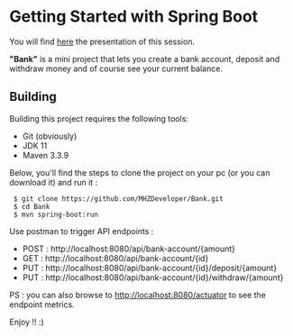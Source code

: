 # Getting Started with Spring Boot

You will find [here](https://docs.google.com/presentation/d/10XUBpq-KUU75EI_o6c4rHLtps8zAKw9EY18aj6NrGtg/edit?usp=sharing)
the presentation of this session.

**"Bank"** is a mini project that lets you create a bank account, deposit and withdraw money and of course see your current balance.

## Building

Building this project requires the following tools:
* Git (obviously)
* JDK 11
* Maven 3.3.9

Below, you'll find the steps to clone the project on your pc 
(or you can download it) and run it :
```
 $ git clone https://github.com/MHZDeveloper/Bank.git
 $ cd Bank
 $ mvn spring-boot:run
```
Use postman to trigger API endpoints :
* POST : http://localhost:8080/api/bank-account/{amount}
* GET : http://localhost:8080/api/bank-account/{id}
* PUT : http://localhost:8080/api/bank-account/{id}/deposit/{amount}
* PUT : http://localhost:8080/api/bank-account/{id}/withdraw/{amount}

PS : you can also browse to [http://localhost:8080/actuator](http://localhost:8080/actuator) to see the endpoint metrics.


Enjoy !! :)